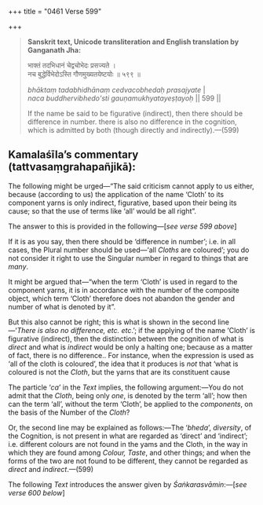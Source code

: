 +++
title = "0461 Verse 599"

+++
> **Sanskrit text, Unicode transliteration and English translation by Ganganath Jha:** 
>
> भाक्तं तदभिधानं चेद्वचोभेदः प्रसज्यते ।  
> नच बुद्धेर्विभेदोऽस्ति गौणमुख्यतयेष्टयोः ॥ ५९९ ॥ 
>
> *bhāktaṃ tadabhidhānaṃ cedvacobhedaḥ prasajyate* \|  
> *naca buddhervibhedo'sti gauṇamukhyatayeṣṭayoḥ* \|\| 599 \|\| 
>
> If the name be said to be figurative (indirect), then there should be difference in number. there is also no difference in the cognition, which is admitted by both (though directly and indirectly).—(599)



## Kamalaśīla’s commentary (tattvasaṃgrahapañjikā):

The following might be urged—“The said criticism cannot apply to us either, because (according to us) the application of the name ‘Cloth’ to its component yarns is only indirect, figurative, based upon their being its cause; so that the use of terms like ‘all’ would be all right”.

The answer to this is provided in the following—[*see verse 599 above*]

If it is as you say, then there should be ‘difference in number’; i.e. in all cases, the Plural number should be used—‘all *Cloths* are coloured’; you do not consider it right to use the Singular number in regard to things that are *many*.

It might be argued that—“when the term ‘Cloth’ is used in regard to the component yarns, it is in accordance with the number of the composite object, which term ‘Cloth’ therefore does not abandon the gender and number of what is denoted by it”.

But this also cannot be right; this is what is shown in the second line—‘*There is also no difference, etc. etc*.’; if the applying of the name ‘Cloth’ is figurative (indirect), then the distinction between the cognition of what is *direct* and what is *indirect* would be only a halting one; because as a matter of fact, there is no difference.. For instance, when the expression is used as ‘all of the cloth is coloured’, the idea that it produces is *not* that ‘what is coloured is not the *Cloth*, but the yarns that are its constituent cause

The particle ‘*ca*’ in the *Text* implies, the following argument:—You do not admit that the *Cloth*, being only *one*, is denoted by the term ‘all’; how then can the term ‘all’, without the term ‘Cloth’, be applied to the *components*, on the basis of the Number of the *Cloth*?

Or, the second line may be explained as follows:—The ‘*bheda*’, *diversity*, of the Cognition, is not present in what are regarded as ‘direct’ and ‘indirect’; i.e. different colours are not found in the yams and the Cloth, in the way in which they are found among *Colour, Taste*, and other things; and when the forms of the two are not found to be different, they cannot be regarded as *direct* and *indirect*.—(599)

The following *Text* introduces the answer given by *Śaṅkarasvāmin*:—[*see verse 600 below*]


